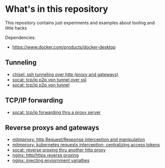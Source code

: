 # What's in this repository

This repository contains just experiments and examples about tooling and little hacks

Dependencies:
* https://www.docker.com/products/docker-desktop

## Tunneling

* [chisel: ssh tunneling over http (proxy and gateways)](chisel/)
* [socat: tcp/ip p2p vpn tunnel over ssl](socat/vpn-ssl)
* [socat: tcp/ip p2p vpn tunnel](socat/vpn-simple)

## TCP/IP forwarding

* [socat: tcp/ip forwarding thru a proxy server](socat/forward-over-proxy)

## Reverse proxys and gateways

* [mitmproxy: http Request/Response interception and manipulation](mitmproxy/)
* [mitmproxy: kubernetes requests interception; centralizing access tokens](kubernetes/mitm-proxy/)
* [socat: reverse proxing thru another http proxy](socat/)
* [nginx: http/https reverse proxing](nginx/reverse-proxy)
* [nginx: injecting enviornment varialbes](nginx/env-variables)
